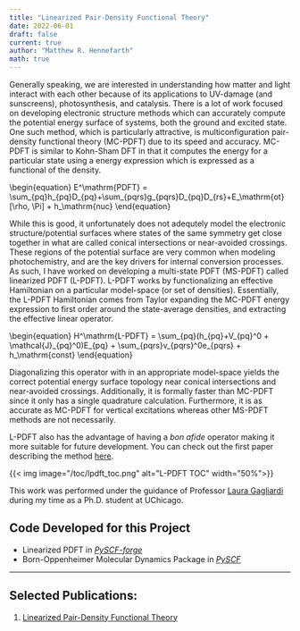 ```yaml
---
title: "Linearized Pair-Density Functional Theory"
date: 2022-06-01
draft: false 
current: true
author: "Matthew R. Hennefarth"
math: true
---
```


Generally speaking, we are interested in understanding how matter and light
interact with each other because of its applications to UV-damage (and
sunscreens), photosynthesis, and catalysis. There is a lot of work focused on
developing electronic structure methods which can accurately compute the
potential energy surface of systems, both the ground and excited state. One such
method, which is particularly attractive, is multiconfiguration pair-density
functional theory (MC-PDFT) due to its speed and accuracy. MC-PDFT is similar to
Kohn-Sham DFT in that it computes the energy for a particular state using a
energy expression which is expressed as a functional of the density.

\begin{equation}
E^\mathrm{PDFT} =
\sum_{pq}h_{pq}D_{pq}+\sum_{pqrs}g_{pqrs}D_{pq}D_{rs}+E_\mathrm{ot}[\rho, \Pi] +
h_\mathrm{nuc}
\end{equation}

While this is good, it unfortunately does not adequtely model the electronic
structure/potential surfaces where states of the same symmetry get close
together in what are called conical intersections or near-avoided crossings.
These regions of the potential surface are very common when modeling
photochemistry, and are the key drivers for internal conversion processes. As
such, I have worked on developing a multi-state PDFT (MS-PDFT) called linearized
PDFT (L-PDFT). L-PDFT works by functionalizing an effective Hamiltonian on a
particular model-space (or set of densities). Essentially, the L-PDFT
Hamiltonian comes from Taylor expanding the MC-PDFT energy expression to first
order around the state-average densities, and extracting the effective linear
operator.

\begin{equation}
  H^\mathrm{L-PDFT} = \sum_{pq}(h_{pq}+V_{pq}^0 + \mathcal{J}\_{pq}^0)E_{pq} + \sum_{pqrs}v_{pqrs}^0e_{pqrs} + h_\mathrm{const}
\end{equation}

Diagonalizing this operator with in an appropriate model-space yields the
correct potential energy surface topology near conical intersections and
near-avoided crossings. Additionally, it is formally faster than MC-PDFT since
it only has a single quadrature calculation. Furthermore, it is as accurate as
MC-PDFT for vertical excitations whereas other MS-PDFT methods are not
necessarily.

L-PDFT also has the advantage of having a *bon afide* operator making it more
suitable for future development. You can check out the first paper describing
the method [here][*J Chem Theory Comput*, **2023**].

{{< img image="/toc/lpdft_toc.png" alt="L-PDFT TOC" width="50%">}}

This work was performed under the guidance of Professor [Laura
Gagliardi](https://gagliardigroup.uchicago.edu/) during my time as a Ph.D.
student at UChicago.

## Code Developed for this Project
- Linearized PDFT in [*PySCF-forge*](https://github.com/pyscf/pyscf-forge)
- Born-Oppenheimer Molecular Dynamics Package in
  [*PySCF*](https://github.com/pyscf/pyscf)

---
## Selected Publications:
1. [Linearized Pair-Density Functional Theory][*J Chem Theory Comput*, **2023**]

[comment]: <Reference Hyperlinks>
[*J Chem Theory Comput*, **2023**]: http://dx.doi.org/10.1021/acs.jctc.3c00207
